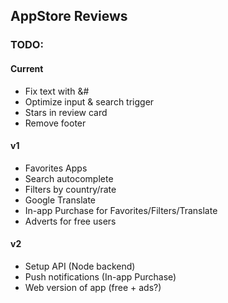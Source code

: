 
## AppStore Reviews

### TODO:
#### Current
+ Fix text with &#
+ Optimize input & search trigger
+ Stars in review card
+ Remove footer

#### v1
+ Favorites Apps
+ Search autocomplete
+ Filters by country/rate
+ Google Translate
+ In-app Purchase for Favorites/Filters/Translate
+ Adverts for free users

#### v2
+ Setup API (Node backend)
+ Push notifications (In-app Purchase)
+ Web version of app (free + ads?)
